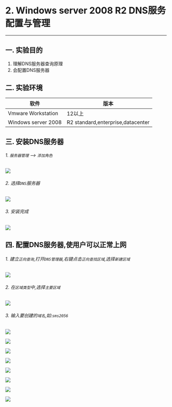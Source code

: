 # 2. Windows server 2008 R2 DNS服务配置与管理

---

## 一. 实验目的
1. 理解DNS服务器查询原理
2. 会配置DNS服务器

## 二. 实验环境

|软件|版本|
|----|----|
|Vmware Workstation| 12以上 |
|Windows server 2008| R2 standard,enterprise,datacenter|

## 三. 安装DNS服务器

###### 1. `服务器管理` --> `添加角色`

![](/windows/win2008R2/appserver/image/dns-1.png)

###### 2. 选择`DNS`服务器

![](/windows/win2008R2/appserver/image/dns-2.png)

###### 3. 安装完成

![](/windows/win2008R2/appserver/image/dns-3.png)

## 四. 配置DNS服务器,使用户可以正常上网

###### 1. 建立`正向查询`,打开`DNS管理器`,右键点击`正向查找区域`,选择`新建区域`

![](/windows/win2008R2/appserver/image/dns-4.png)

###### 2. 在`区域类型`中,选择`主要区域`

![](/windows/win2008R2/appserver/image/dns-5.png)

###### 3. 输入要创建的`域名`,如:`sms2056`

![](/windows/win2008R2/appserver/image/dns-6.png)

![](/windows/win2008R2/appserver/image/dns-7.png)

![](/windows/win2008R2/appserver/image/dns-8.png)

![](/windows/win2008R2/appserver/image/dns-9.png)

![](/windows/win2008R2/appserver/image/dns-10.png)

![](/windows/win2008R2/appserver/image/dns-11.png)

![](/windows/win2008R2/appserver/image/dns-12.png)

![](/windows/win2008R2/appserver/image/dns-13.png)










